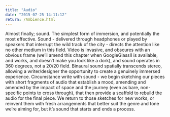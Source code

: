 ```yaml
---
title: "Audio"
date: "2015-07-25 14:11:12"
return: /Ambience.html
---
```


Almost finally; sound. The simplest form of immersion, and potentially
the most effective. Sound - delivered through headphones or played by
speakers that interrupt the wild track of the city - directs the
attention like no other medium in this field. Video is invasive, and
obscures with an obvious frame (we’ll amend this chapter when
GoogleGlassII is available, and works, and doesn’t make you look like a
dork), and sound operates in 360 degrees, not a 20/20 field. Binaural
sound spatially transcends stereo, allowing a writer/designer the
opportunity to create a genuinely immersed experience. Circumstance
write with sound - we begin sketching our pieces with short fragments of
audio that establish a mood, amending and amended by the impact of space
and the journey (even as bare, non-specific points to cross through),
that then provide a scaffold to rebuild the audio for the final piece.
We return to those sketches for new works, or reinvent them with fresh
arrangements that better suit the genre and tone we’re aiming for, but
it’s sound that starts and ends a process.

